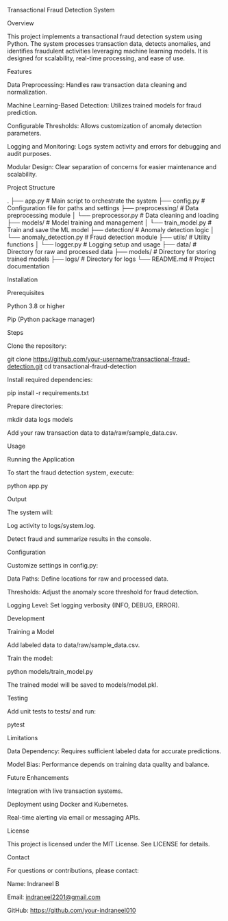 Transactional Fraud Detection System

Overview

This project implements a transactional fraud detection system using Python. The system processes transaction data, detects anomalies, and identifies fraudulent activities leveraging machine learning models. It is designed for scalability, real-time processing, and ease of use.

Features

Data Preprocessing: Handles raw transaction data cleaning and normalization.

Machine Learning-Based Detection: Utilizes trained models for fraud prediction.

Configurable Thresholds: Allows customization of anomaly detection parameters.

Logging and Monitoring: Logs system activity and errors for debugging and audit purposes.

Modular Design: Clear separation of concerns for easier maintenance and scalability.

Project Structure

.
├── app.py                 # Main script to orchestrate the system
├── config.py              # Configuration file for paths and settings
├── preprocessing/         # Data preprocessing module
│   └── preprocessor.py    # Data cleaning and loading
├── models/                # Model training and management
│   └── train_model.py     # Train and save the ML model
├── detection/             # Anomaly detection logic
│   └── anomaly_detection.py # Fraud detection module
├── utils/                 # Utility functions
│   └── logger.py          # Logging setup and usage
├── data/                  # Directory for raw and processed data
├── models/                # Directory for storing trained models
├── logs/                  # Directory for logs
└── README.md              # Project documentation

Installation

Prerequisites

Python 3.8 or higher

Pip (Python package manager)

Steps

Clone the repository:

git clone https://github.com/your-username/transactional-fraud-detection.git
cd transactional-fraud-detection

Install required dependencies:

pip install -r requirements.txt

Prepare directories:

mkdir data logs models

Add your raw transaction data to data/raw/sample_data.csv.

Usage

Running the Application

To start the fraud detection system, execute:

python app.py

Output

The system will:

Log activity to logs/system.log.

Detect fraud and summarize results in the console.

Configuration

Customize settings in config.py:

Data Paths: Define locations for raw and processed data.

Thresholds: Adjust the anomaly score threshold for fraud detection.

Logging Level: Set logging verbosity (INFO, DEBUG, ERROR).

Development

Training a Model

Add labeled data to data/raw/sample_data.csv.

Train the model:

python models/train_model.py

The trained model will be saved to models/model.pkl.

Testing

Add unit tests to tests/ and run:

pytest

Limitations

Data Dependency: Requires sufficient labeled data for accurate predictions.

Model Bias: Performance depends on training data quality and balance.

Future Enhancements

Integration with live transaction systems.

Deployment using Docker and Kubernetes.

Real-time alerting via email or messaging APIs.

License

This project is licensed under the MIT License. See LICENSE for details.

Contact

For questions or contributions, please contact:

Name: Indraneel B

Email: indraneel2201@gmail.com

GitHub: https://github.com/your-indraneel010

